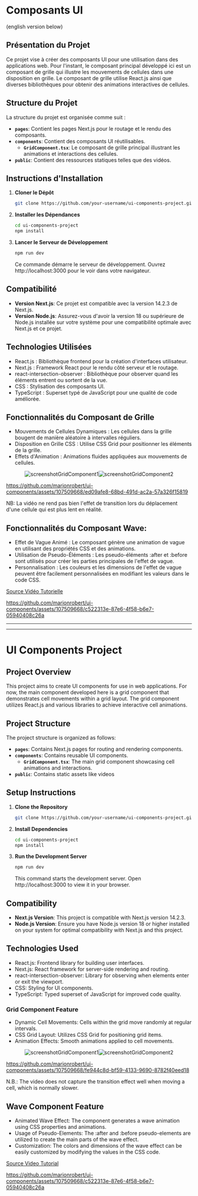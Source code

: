 # Composants UI

(english version below)

## Présentation du Projet

Ce projet vise à créer des composants UI pour une utilisation dans des applications web. Pour l'instant, le composant principal développé ici est un composant de grille qui illustre les mouvements de cellules dans une disposition en grille. Le composant de grille utilise React.js ainsi que diverses bibliothèques pour obtenir des animations interactives de cellules.

## Structure du Projet

La structure du projet est organisée comme suit :

- **`pages`**: Contient les pages Next.js pour le routage et le rendu des composants.
- **`components`**: Contient des composants UI réutilisables.
  - **`GridComponent.tsx`**: Le composant de grille principal illustrant les animations et interactions des cellules.
- **`public`**: Contient des ressources statiques telles que des vidéos.


## Instructions d'Installation

1. **Cloner le Dépôt**
   ```bash
   git clone https://github.com/your-username/ui-components-project.git
    ```

3. **Installer les Dépendances**
   ```bash
   cd ui-components-project
   npm install
   ```

4. **Lancer le Serveur de Développement**
   ```bash
   npm run dev
   ```

   Ce commande démarre le serveur de développement. Ouvrez http://localhost:3000 pour le voir dans votre navigateur.


## Compatibilité

- **Version Next.js**: Ce projet est compatible avec la version 14.2.3 de Next.js.
- **Version Node.js**: Assurez-vous d'avoir la version 18 ou supérieure de Node.js installée sur votre système pour une compatibilité optimale avec Next.js et ce projet.

## Technologies Utilisées
- React.js : Bibliothèque frontend pour la création d'interfaces utilisateur.
- Next.js : Framework React pour le rendu côté serveur et le routage.
- react-intersection-observer : Bibliothèque pour observer quand les éléments entrent ou sortent de la vue.
- CSS : Stylisation des composants UI.
- TypeScript : Superset typé de JavaScript pour une qualité de code améliorée.

## Fonctionnalités du Composant de Grille
- Mouvements de Cellules Dynamiques : Les cellules dans la grille bougent de manière aléatoire à intervalles réguliers.
- Disposition en Grille CSS : Utilise CSS Grid pour positionner les éléments de la grille.
- Effets d'Animation : Animations fluides appliquées aux mouvements de cellules.

<div style="display: flex; justify-content: center;">
  <img src="public/images/screenshotGridComponent1.png" alt="screenshotGridComponent1" />
  <img src="public/images/screenshotGridComponent2.png" alt="screenshotGridComponent2" />
</div>

https://github.com/marionrobert/ui-components/assets/107509668/ed09afe8-68bd-491d-ac2a-57a326f15819

NB: La vidéo ne rend pas bien l'effet de transition lors du déplacement d'une cellule qui est plus lent en réalité.


## Fonctionnalités du Composant Wave:
- Effet de Vague Animé : Le composant génère une animation de vague en utilisant des propriétés CSS et des animations.
- Utilisation de Pseudo-Éléments : Les pseudo-éléments :after et :before sont utilisés pour créer les parties principales de l'effet de vague.
- Personnalisation : Les couleurs et les dimensions de l'effet de vague peuvent être facilement personnalisées en modifiant les valeurs dans le code CSS.

[Source Vidéo Tutorielle](https://www.youtube.com/watch?v=v5uHEUnEjwM)

https://github.com/marionrobert/ui-components/assets/107509668/c522313e-87e6-4f58-b6e7-05940408c26a




***
***


# UI Components Project



## Project Overview

This project aims to create UI components for use in web applications. For now, the main component developed here is a grid component that demonstrates cell movements within a grid layout. The grid component utilizes React.js and various libraries to achieve interactive cell animations.



## Project Structure

The project structure is organized as follows:

- **`pages`**: Contains Next.js pages for routing and rendering components.
- **`components`**: Contains reusable UI components.
  - **`GridComponent.tsx`**: The main grid component showcasing cell animations and interactions.
- **`public`**: Contains static assets like videos


## Setup Instructions

1. **Clone the Repository**
   ```bash
   git clone https://github.com/your-username/ui-components-project.git
    ```
2. **Install Dependencies**
   ```bash
   cd ui-components-project
   npm install
   ```
3. **Run the Development Server**
   ```bash
   npm run dev
   ```
   This command starts the development server. Open http://localhost:3000 to view it in your browser.

## Compatibility

- **Next.js Version**: This project is compatible with Next.js version 14.2.3.
- **Node.js Version**: Ensure you have Node.js version 18 or higher installed on your system for optimal compatibility with Next.js and this project.

## Technologies Used
- React.js: Frontend library for building user interfaces.
- Next.js: React framework for server-side rendering and routing.
- react-intersection-observer: Library for observing when elements enter or exit the viewport.
- CSS: Styling for UI components.
- TypeScript: Typed superset of JavaScript for improved code quality.

### Grid Component Feature
- Dynamic Cell Movements: Cells within the grid move randomly at regular intervals.
- CSS Grid Layout: Utilizes CSS Grid for positioning grid items.
- Animation Effects: Smooth animations applied to cell movements.

<div style="display: flex; justify-content: center;">
  <img src="public/images/screenshotGridComponent1.png" alt="screenshotGridComponent1" />
  <img src="public/images/screenshotGridComponent2.png" alt="screenshotGridComponent2" />
</div>


https://github.com/marionrobert/ui-components/assets/107509668/fe944c8d-bf59-4133-9690-8782f40eed18

N.B.: The video does not capture the transition effect well when moving a cell, which is normally slower.


## Wave Component Feature
- Animated Wave Effect: The component generates a wave animation using CSS properties and animations.
- Usage of Pseudo-Elements: The :after and :before pseudo-elements are utilized to create the main parts of the wave effect.
- Customization: The colors and dimensions of the wave effect can be easily customized by modifying the values in the CSS code.

[Source Video Tutorial](https://www.youtube.com/watch?v=v5uHEUnEjwM)

https://github.com/marionrobert/ui-components/assets/107509668/c522313e-87e6-4f58-b6e7-05940408c26a


